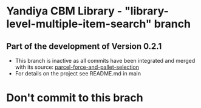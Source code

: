 # Yandiya CBM Library - "library-level-multiple-item-search" branch

## Part of the development of Version 0.2.1

- This branch is inactive as all commits have been integrated and merged with its source: [parcel-force-and-pallet-selection](https://github.com/elvybean/yandiya-cbm-library/tree/parcel-force-and-pallet-selection)
- For details on the project see README.md in main

# Don't commit to this brach

